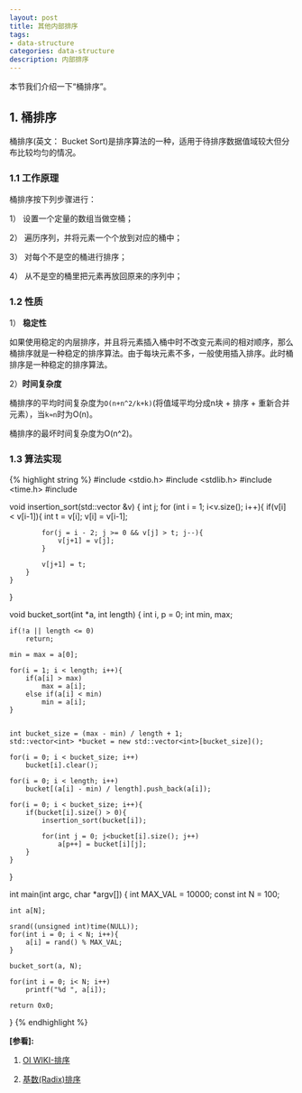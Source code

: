 ```yaml
---
layout: post
title: 其他内部排序
tags:
- data-structure
categories: data-structure
description: 内部排序
---
```



本节我们介绍一下“桶排序”。

<!-- more -->

## 1. 桶排序
桶排序(英文： Bucket Sort)是排序算法的一种，适用于待排序数据值域较大但分布比较均匀的情况。

### 1.1 工作原理
桶排序按下列步骤进行：

1） 设置一个定量的数组当做空桶；

2） 遍历序列，并将元素一个个放到对应的桶中；

3） 对每个不是空的桶进行排序；

4） 从不是空的桶里把元素再放回原来的序列中；

### 1.2 性质
1） **稳定性**

如果使用稳定的内层排序，并且将元素插入桶中时不改变元素间的相对顺序，那么桶排序就是一种稳定的排序算法。由于每块元素不多，一般使用插入排序。此时桶排序是一种稳定的排序算法。

2）**时间复杂度**

桶排序的平均时间复杂度为```O(n+n^2/k+k)```(将值域平均分成n块 + 排序 + 重新合并元素），当```k≈n```时为O(n)。

桶排序的最坏时间复杂度为O(n^2)。

### 1.3 算法实现
{% highlight string %}
#include <stdio.h>
#include <stdlib.h>
#include <time.h>
#include <vector>



 void insertion_sort(std::vector<int> &v)
 {
 	int j;
 	for (int i = 1; i<v.size(); i++){
		if(v[i] < v[i-1]){
			int t = v[i];
			v[i] = v[i-1];

			for(j = i - 2; j >= 0 && v[j] > t; j--){
				v[j+1] = v[j];
			}

			v[j+1] = t;
		}
 	}
 }


 void bucket_sort(int *a, int length)
 {
 	int i, p = 0;
	int min, max;


	if(!a || length <= 0)
		return;

	min = max = a[0];

	for(i = 1; i < length; i++){
		if(a[i] > max)
			max = a[i];
		else if(a[i] < min)
			min = a[i];
	}


	int bucket_size = (max - min) / length + 1;
	std::vector<int> *bucket = new std::vector<int>[bucket_size]();

	for(i = 0; i < bucket_size; i++)
		bucket[i].clear();

	for(i = 0; i < length; i++)
		bucket[(a[i] - min) / length].push_back(a[i]);

	for(i = 0; i < bucket_size; i++){
		if(bucket[i].size() > 0){
			insertion_sort(bucket[i]);

			for(int j = 0; j<bucket[i].size(); j++)
				a[p++] = bucket[i][j];
		}
	}

 }


 int main(int argc, char *argv[])
 {
	int MAX_VAL = 10000;
	const int N = 100;

	int a[N];

	srand((unsigned int)time(NULL));
	for(int i = 0; i < N; i++){
		a[i] = rand() % MAX_VAL;
	}

	bucket_sort(a, N);

	for(int i = 0; i< N; i++)
		printf("%d ", a[i]);

	return 0x0;
 }
{% endhighlight %}


  


**[参看]:**

1. [OI WIKI-排序](https://oi-wiki.org/basic/bucket-sort/)

2. [基数(Radix)排序](https://www.yiibai.com/data_structure/radix-sort.html)
<br />
<br />


